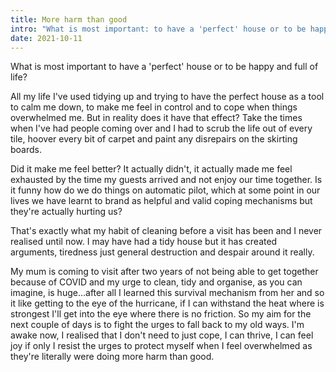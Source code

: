 ```yaml
---
title: More harm than good
intro: "What is most important: to have a 'perfect' house or to be happy and full of life?"
date: 2021-10-11
---
```


What is most important to have a 'perfect' house or to be happy and full of life?

All my life I've used tidying up and trying to have the perfect house as a tool to calm me down, to make me feel in control and to cope when things overwhelmed me. But in reality does it have that effect? Take the times when I've had people coming over and I had to scrub the life out of every tile, hoover every bit of carpet and paint any disrepairs on the skirting boards.

Did it make me feel better? It actually didn't, it actually made me feel exhausted by the time my guests arrived and not enjoy our time together. Is it funny how do we do things on automatic pilot, which at some point in our lives we have learnt to brand as helpful and valid coping mechanisms but they're actually hurting us?

That's exactly what my habit of cleaning before a visit has been and I never realised until now. I may have had a tidy house but it has created arguments, tiredness just general destruction and despair around it really.

My mum is coming to visit after two years of not being able to get together because of COVID and my urge to clean, tidy and organise, as you can imagine, is huge…after all I learned this survival mechanism from her and so it like getting to the eye of the hurricane, if I can withstand the heat where is strongest I'll get into the eye where there is no friction. So my aim for the next couple of days is to fight the urges to fall back to my old ways. I'm awake now, I realised that I don't need to just cope, I can thrive, I can feel joy if only I resist the urges to protect myself when I feel overwhelmed as they're literally were doing more harm than good.

